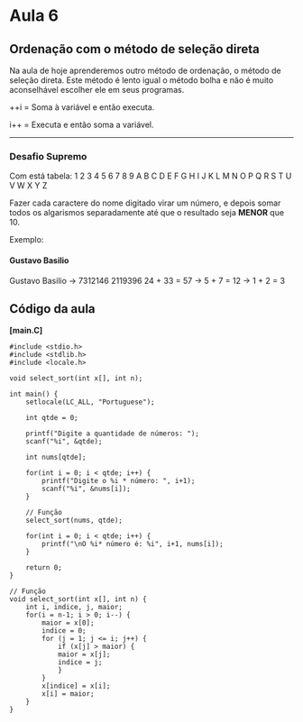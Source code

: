 # Aula 6
## Ordenação com o método de seleção direta

Na aula de hoje aprenderemos outro método de ordenação, o método de seleção direta.
Este método é lento igual o método bolha e não é muito aconselhável escolher ele em seus programas.

++i = Soma à variável e então executa.

i++ = Executa e então soma a variável.

---
### Desafio Supremo
Com está tabela:
1  2  3  4  5  6  7  8  9
A  B  C  D E  F G H I
J  K  L  M  N O P Q R
S T  U  V  W X Y Z

Fazer cada caractere do nome digitado virar um número, e depois somar todos os algarismos separadamente até que o resultado seja **MENOR** que 10.

Exemplo:

#### Gustavo Basilio
Gustavo Basilio -> 7312146 2119396
24 + 33 = 57 -> 5 + 7 = 12 -> 1 + 2 = 3

## Código da aula

**[main.C]**

```
#include <stdio.h>
#include <stdlib.h>
#include <locale.h>

void select_sort(int x[], int n);

int main() {
    setlocale(LC_ALL, "Portuguese");

    int qtde = 0;

    printf("Digite a quantidade de números: ");
    scanf("%i", &qtde);

    int nums[qtde];

    for(int i = 0; i < qtde; i++) {
        printf("Digite o %i * número: ", i+1);
        scanf("%i", &nums[i]);
    }

    // Função
    select_sort(nums, qtde);

    for(int i = 0; i < qtde; i++) {
        printf("\nO %i* número é: %i", i+1, nums[i]);
    }

    return 0;
}

// Função
void select_sort(int x[], int n) {
    int i, indice, j, maior;
    for(i = n-1; i > 0; i--) {
        maior = x[0];
        indice = 0;
        for (j = 1; j <= i; j++) {
            if (x[j] > maior) {
            maior = x[j];
            indice = j;
            }
        }
        x[indice] = x[i];
        x[i] = maior;
    }
}
```